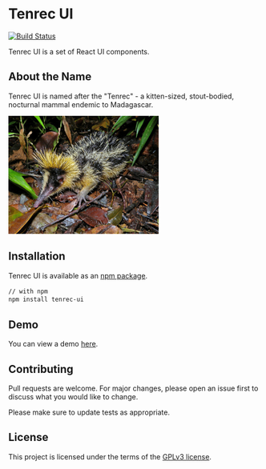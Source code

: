 # Tenrec UI

[![Build Status](https://travis-ci.org/rabidkitten/tenrec-ui.svg?branch=main)](https://travis-ci.org/rabidkitten/tenrec-ui)

Tenrec UI is a set of React UI components.

## About the Name

Tenrec UI is named after the "Tenrec" - a kitten-sized, stout-bodied, nocturnal mammal endemic to Madagascar.

![Tenrec](./docs/tenrec.jpg)

## Installation

Tenrec UI is available as an [npm package](https://www.npmjs.com/package/tenrec-ui).

```sh
// with npm
npm install tenrec-ui
```

## Demo

You can view a demo [here](https://codesandbox.io/s/tenrec-ui-m3kor).

## Contributing

Pull requests are welcome. For major changes, please open an issue first to discuss what you would like to change.

Please make sure to update tests as appropriate.

## License

This project is licensed under the terms of the [GPLv3 license](https://choosealicense.com/licenses/gpl-3.0/).
